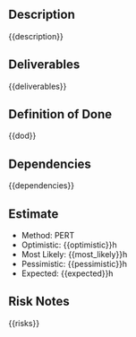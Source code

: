 ## Description
{{description}}

## Deliverables
{{deliverables}}

## Definition of Done
{{dod}}

## Dependencies
{{dependencies}}

## Estimate
- Method: PERT
- Optimistic: {{optimistic}}h
- Most Likely: {{most_likely}}h
- Pessimistic: {{pessimistic}}h
- Expected: {{expected}}h

## Risk Notes
{{risks}}
